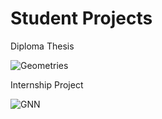 # Student Projects

Diploma Thesis


![Geometries](https://github.com/k-kovani/Student_Projects/assets/156211331/7de876cd-7a52-4b55-b0cf-ff388f70452b)



Internship Project



![GNN](https://github.com/k-kovani/Student_Projects/assets/156211331/402d43e4-16cf-471e-8373-9a3129e04199)




